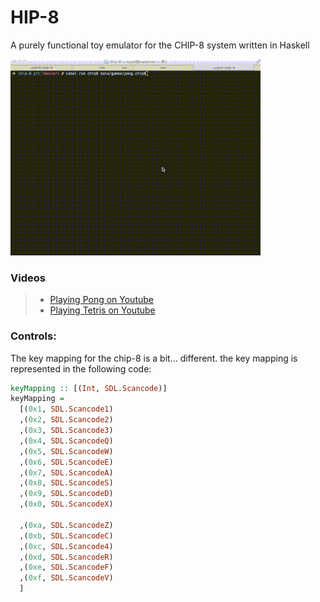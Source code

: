 HIP-8
=====

A purely functional toy emulator for the CHIP-8 system written in Haskell

![](chip8.gif)

### Videos

> - [Playing Pong on Youtube](https://www.youtube.com/watch?v=8gVS-433w8g)
> - [Playing Tetris on Youtube](https://www.youtube.com/watch?v=WzFXH5XzN7A)

### Controls:

The key mapping for the chip-8 is a bit... different. the key mapping is represented in the following code:

```hs
keyMapping :: [(Int, SDL.Scancode)]
keyMapping =
  [(0x1, SDL.Scancode1)
  ,(0x2, SDL.Scancode2)
  ,(0x3, SDL.Scancode3)
  ,(0x4, SDL.ScancodeQ)
  ,(0x5, SDL.ScancodeW)
  ,(0x6, SDL.ScancodeE)
  ,(0x7, SDL.ScancodeA)
  ,(0x8, SDL.ScancodeS)
  ,(0x9, SDL.ScancodeD)
  ,(0x0, SDL.ScancodeX)

  ,(0xa, SDL.ScancodeZ)
  ,(0xb, SDL.ScancodeC)
  ,(0xc, SDL.Scancode4)
  ,(0xd, SDL.ScancodeR)
  ,(0xe, SDL.ScancodeF)
  ,(0xf, SDL.ScancodeV)
  ]
```
